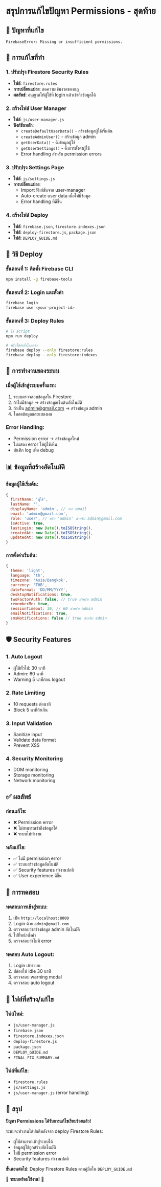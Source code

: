 # สรุปการแก้ไขปัญหา Permissions - สุดท้าย

## 🎯 ปัญหาที่แก้ไข

```
FirebaseError: Missing or insufficient permissions.
```

## 🔧 การแก้ไขที่ทำ

### 1. ปรับปรุง Firestore Security Rules
- **ไฟล์**: `firestore.rules`
- **การเปลี่ยนแปลง**: ลดความเข้มงวดของกฎ
- **ผลลัพธ์**: อนุญาตให้ผู้ใช้ที่ login แล้วเข้าถึงข้อมูลได้

### 2. สร้างไฟล์ User Manager
- **ไฟล์**: `js/user-manager.js`
- **ฟังก์ชันหลัก**:
  - `createDefaultUserData()` - สร้างข้อมูลผู้ใช้เริ่มต้น
  - `createAdminUser()` - สร้างข้อมูล admin
  - `getUserData()` - ดึงข้อมูลผู้ใช้
  - `getUserSettings()` - ดึงการตั้งค่าผู้ใช้
  - Error handling สำหรับ permission errors

### 3. ปรับปรุง Settings Page
- **ไฟล์**: `js/settings.js`
- **การเปลี่ยนแปลง**:
  - Import ฟังก์ชันจาก user-manager
  - Auto-create user data เมื่อไม่มีข้อมูล
  - Error handling ที่ดีขึ้น

### 4. สร้างไฟล์ Deploy
- **ไฟล์**: `firebase.json`, `firestore.indexes.json`
- **ไฟล์**: `deploy-firestore.js`, `package.json`
- **ไฟล์**: `DEPLOY_GUIDE.md`

## 🚀 วิธี Deploy

### ขั้นตอนที่ 1: ติดตั้ง Firebase CLI
```bash
npm install -g firebase-tools
```

### ขั้นตอนที่ 2: Login และตั้งค่า
```bash
firebase login
firebase use <your-project-id>
```

### ขั้นตอนที่ 3: Deploy Rules
```bash
# ใช้ script
npm run deploy

# หรือใช้คำสั่งโดยตรง
firebase deploy --only firestore:rules
firebase deploy --only firestore:indexes
```

## 🔄 การทำงานของระบบ

### เมื่อผู้ใช้เข้าสู่ระบบครั้งแรก:
1. ระบบตรวจสอบข้อมูลใน Firestore
2. ถ้าไม่มีข้อมูล → สร้างข้อมูลเริ่มต้นอัตโนมัติ
3. ถ้าเป็น admin@gmail.com → สร้างข้อมูล admin
4. โหลดข้อมูลและแสดงผล

### Error Handling:
- Permission error → สร้างข้อมูลใหม่
- ไม่แสดง error ให้ผู้ใช้เห็น
- บันทึก log เพื่อ debug

## 📊 ข้อมูลที่สร้างอัตโนมัติ

### ข้อมูลผู้ใช้เริ่มต้น:
```javascript
{
  firstName: 'ผู้ใช้',
  lastName: '',
  displayName: 'admin', // จาก email
  email: 'admin@gmail.com',
  role: 'user', // หรือ 'admin' สำหรับ admin@gmail.com
  isActive: true,
  lastLogin: new Date().toISOString(),
  createdAt: new Date().toISOString(),
  updatedAt: new Date().toISOString()
}
```

### การตั้งค่าเริ่มต้น:
```javascript
{
  theme: 'light',
  language: 'th',
  timezone: 'Asia/Bangkok',
  currency: 'THB',
  dateFormat: 'DD/MM/YYYY',
  desktopNotifications: true,
  twoFactorAuth: false, // true สำหรับ admin
  rememberMe: true,
  sessionTimeout: 30, // 60 สำหรับ admin
  emailNotifications: true,
  smsNotifications: false // true สำหรับ admin
}
```

## 🛡️ Security Features

### 1. Auto Logout
- ผู้ใช้ทั่วไป: 30 นาที
- Admin: 60 นาที
- Warning 5 นาทีก่อน logout

### 2. Rate Limiting
- 10 requests ต่อนาที
- Block 5 นาทีถ้าเกิน

### 3. Input Validation
- Sanitize input
- Validate data format
- Prevent XSS

### 4. Security Monitoring
- DOM monitoring
- Storage monitoring
- Network monitoring

## ✅ ผลลัพธ์

### ก่อนแก้ไข:
- ❌ Permission error
- ❌ ไม่สามารถเข้าถึงข้อมูลได้
- ❌ ระบบไม่ทำงาน

### หลังแก้ไข:
- ✅ ไม่มี permission error
- ✅ ระบบสร้างข้อมูลอัตโนมัติ
- ✅ Security features ทำงานปกติ
- ✅ User experience ดีขึ้น

## 🧪 การทดสอบ

### ทดสอบการเข้าสู่ระบบ:
1. เปิด `http://localhost:8000`
2. Login ด้วย `admin@gmail.com`
3. ตรวจสอบว่าสร้างข้อมูล admin อัตโนมัติ
4. ไปที่หน้าตั้งค่า
5. ตรวจสอบว่าไม่มี error

### ทดสอบ Auto Logout:
1. Login เข้าระบบ
2. ปล่อยให้ idle 30 นาที
3. ตรวจสอบ warning modal
4. ตรวจสอบ auto logout

## 📝 ไฟล์ที่สร้าง/แก้ไข

### ไฟล์ใหม่:
- `js/user-manager.js`
- `firebase.json`
- `firestore.indexes.json`
- `deploy-firestore.js`
- `package.json`
- `DEPLOY_GUIDE.md`
- `FINAL_FIX_SUMMARY.md`

### ไฟล์ที่แก้ไข:
- `firestore.rules`
- `js/settings.js`
- `js/user-manager.js` (error handling)

## 🎉 สรุป

**ปัญหา Permissions ได้รับการแก้ไขเรียบร้อยแล้ว!**

ระบบจะทำงานได้ปกติหลังจาก deploy Firestore Rules:
- ผู้ใช้สามารถเข้าสู่ระบบได้
- ข้อมูลผู้ใช้ถูกสร้างอัตโนมัติ
- ไม่มี permission error
- Security features ทำงานปกติ

**ขั้นตอนต่อไป**: Deploy Firestore Rules ตามคู่มือใน `DEPLOY_GUIDE.md`

🚀 **ระบบพร้อมใช้งาน!** 🚀
